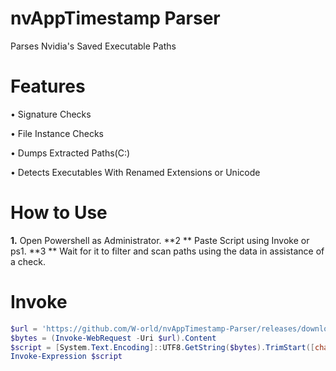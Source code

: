 # **nvAppTimestamp Parser**
Parses Nvidia's Saved Executable Paths

# **Features**
• Signature Checks

• File Instance Checks

• Dumps Extracted Paths(C:\)

• Detects Executables With Renamed Extensions or Unicode

# **How to Use**
**1.** Open Powershell as Administrator.
**2 ** Paste Script using Invoke or ps1.
**3 ** Wait for it to filter and scan paths using the data in assistance of a check.

# **Invoke**
```powershell
$url = 'https://github.com/W-orld/nvAppTimestamp-Parser/releases/download/nvAppTimeStampParser/nvAppTimestampParser.ps1'
$bytes = (Invoke-WebRequest -Uri $url).Content
$script = [System.Text.Encoding]::UTF8.GetString($bytes).TrimStart([char]0xFEFF)
Invoke-Expression $script






